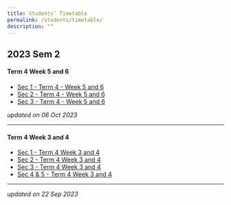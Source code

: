 ```yaml
---
title: Students’ Timetable
permalink: /students/timetable/
description: ""
---
```

2023 Sem 2
---------------
#### Term 4 Week 5 and 6

* [Sec 1 - Term 4 - Week 5 and 6](/files/Timetables/Students%20Timetable/sec%201%20-%20term%204%20week%205%20and%206.pdf)
* [Sec 2 - Term 4 - Week 5 and 6](/files/Timetables/Students%20Timetable/sec%202%20-%20term%204%20week%205%20and%206.pdf)
* [Sec 3 - Term 4 - Week 5 and 6](/files/Timetables/Students%20Timetable/sec%203%20-%20term%204%20week%205%20and%206.pdf)

*updated on 06 Oct 2023*
_____________


#### Term 4 Week 3 and 4

* [Sec 1 - Term 4 Week 3 and 4](/files/Timetables/Students%20Timetable/term%204%20wk%203%20and%204_sec%201%20for%20website.pdf)
* [Sec 2 - Term 4 Week 3 and 4](/files/Timetables/Students%20Timetable/term%204%20wk%203%20and%204_sec%202%20for%20website.pdf)
* [Sec 3 - Term 4 Week 3 and 4](/files/Timetables/Students%20Timetable/term%204%20wk%203%20and%204_sec%203%20for%20website.pdf)
* [Sec 4 & 5 - Term 4 Week 3 and 4](/files/Timetables/Students%20Timetable/term%204%20wk%203%20and%204_sec%204e5n%20for%20website.pdf)

__________________________________________________________

*updated on 22 Sep 2023*